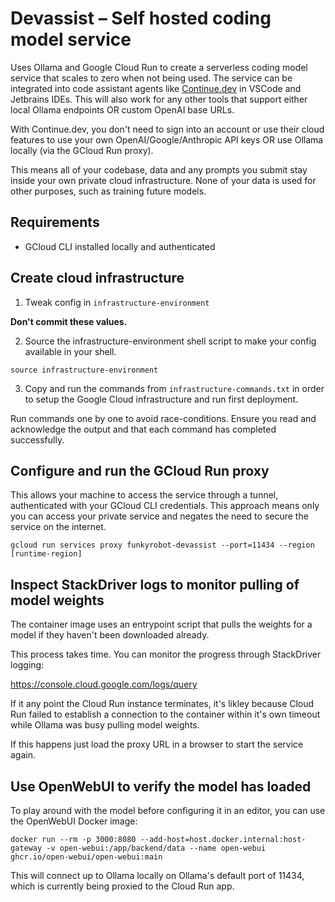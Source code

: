 # Devassist – Self hosted coding model service

Uses Ollama and Google Cloud Run to create a serverless coding model service that scales to zero when not being used. The service can be integrated into code assistant agents like [Continue.dev](https://www.continue.dev/) in VSCode and Jetbrains IDEs. This will also work for any other tools that support either local Ollama endpoints OR custom OpenAI base URLs.

With Continue.dev, you don't need to sign into an account or use their cloud features to use your own OpenAI/Google/Anthropic API keys OR use Ollama locally (via the GCloud Run proxy).

This means all of your codebase, data and any prompts you submit stay inside your own private cloud infrastructure. None of your data is used for other purposes, such as training future models.


## Requirements

- GCloud CLI installed locally and authenticated


## Create cloud infrastructure

1. Tweak config in `infrastructure-environment`

**Don't commit these values.**

2. Source the infrastructure-environment shell script to make your config available in your shell.

```
source infrastructure-environment
```

3. Copy and run the commands from `infrastructure-commands.txt` in order to setup the Google Cloud infrastructure and run first deployment.

Run commands one by one to avoid race-conditions. Ensure you read and acknowledge the output and that each command has completed successfully.


## Configure and run the GCloud Run proxy

This allows your machine to access the service through a tunnel, authenticated with your GCloud CLI credentials. This approach means only you can access your private service and negates the need to secure the service on the internet.

```
gcloud run services proxy funkyrobot-devassist --port=11434 --region [runtime-region]
```

## Inspect StackDriver logs to monitor pulling of model weights

The container image uses an entrypoint script that pulls the weights for a model if they haven't been downloaded already.

This process takes time. You can monitor the progress through StackDriver logging:

https://console.cloud.google.com/logs/query

If it any point the Cloud Run instance terminates, it's likley because Cloud Run failed to establish a connection to the container within it's own timeout while Ollama was busy pulling model weights.

If this happens just load the proxy URL in a browser to start the service again.

## Use OpenWebUI to verify the model has loaded

To play around with the model before configuring it in an editor, you can use the OpenWebUI Docker image:

```
docker run --rm -p 3000:8080 --add-host=host.docker.internal:host-gateway -v open-webui:/app/backend/data --name open-webui ghcr.io/open-webui/open-webui:main
```

This will connect up to Ollama locally on Ollama's default port of 11434, which is currently being proxied to the Cloud Run app.

